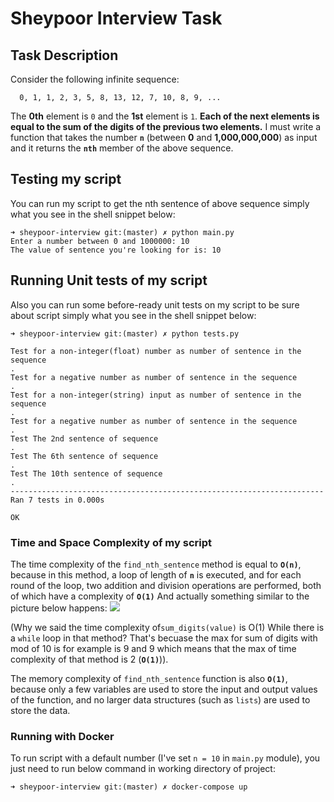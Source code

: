# Sheypoor Interview Task

## Task Description

Consider the following infinite sequence:
```
  0, 1, 1, 2, 3, 5, 8, 13, 12, 7, 10, 8, 9, ...
```
The **0th** element is `0` and the **1st** element is `1`. **Each of the next elements is equal to the sum of the digits
of the previous two elements.**
I must write a function that takes the number **`n`** (between **0** and **1,000,000,000**) as input and it
returns the **`nth`** member of the above sequence.

## Testing my script
You can run my script to get the nth sentence of above sequence simply what you see in the shell snippet below:
```
➜ sheypoor-interview git:(master) ✗ python main.py 
Enter a number between 0 and 1000000: 10
The value of sentence you're looking for is: 10
```

## Running Unit tests of my script
Also you can run some before-ready unit tests on my script to be sure about script simply what you see in the shell 
snippet below:
```
➜ sheypoor-interview git:(master) ✗ python tests.py 

Test for a non-integer(float) number as number of sentence in the sequence
.
Test for a negative number as number of sentence in the sequence
.
Test for a non-integer(string) input as number of sentence in the sequence
.
Test for a negative number as number of sentence in the sequence
.
Test The 2nd sentence of sequence
.
Test The 6th sentence of sequence
.
Test The 10th sentence of sequence
.
----------------------------------------------------------------------
Ran 7 tests in 0.000s

OK
```
### Time and Space Complexity of my script

The time complexity of the `find_nth_sentence` method is equal to **`O(n)`**, 
because in this method, a loop of length of **`n`** is executed, and for each round of the loop, two addition 
and division operations are performed, both of which have a complexity of **`O(1)`** 
And actually something similar to the picture below happens:
![](https://i.postimg.cc/T3n7RQ48/1-l-SNey-Lt-ALCPdm-HXr-Xeww-w.webp)

(Why we said the time complexity of`sum_digits(value)` is O(1) While there is a `while` loop in that method? That's 
becuase the max for sum of digits with mod of 10 is for example is 9 and 9 which means that the max of time complexity
of that method is 2 (**`O(1)`**)).

The memory complexity of `find_nth_sentence` function is also **`O(1)`**, because only a few variables are used to store
the input and output values of the function, and no larger data structures (such as `lists`) are used to store the data.

### Running with Docker
To run script with a default number (I've set `n = 10` in `main.py` module), you just need to run below command in
working directory of project:

```
➜ sheypoor-interview git:(master) ✗ docker-compose up
```
